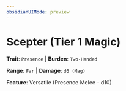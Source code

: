 ```yaml
---
obsidianUIMode: preview
---
```

# Scepter (Tier 1 Magic)

**Trait**: `Presence` | **Burden**: `Two-Handed`

**Range**: `Far` | **Damage**: `d6 (Mag)`

**Feature**: Versatile (Presence Melee - d10)
